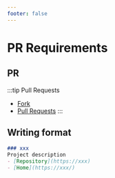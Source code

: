 ```yaml
---
footer: false
---
```

# PR Requirements
## PR
:::tip Pull Requests

-  [Fork](https://github.com/qiuquanwu/vue3-about/fork)
-  [Pull Requests](https://github.com/qiuquanwu/vue3-about/pulls)
:::

## Writing format
```md
### xxx
Project description
- [Repository](https://xxx) 
- [Home](https://xxx/)

```

